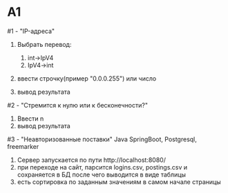 # A1

#1 - "IP-адреса"
1. Выбрать перевод:
    1) int->IpV4
    2) IpV4->int 
   
2. ввести строчку(пример "0.0.0.255") или число
3. вывод результата

#2 - "Стремится к нулю или к бесконечности?"
1. Ввести n
2. вывод результата

#3 - "Неавторизованные поставки"
Java SpringBoot, Postgresql, freemarker
1. Сервер запускается по пути http://localhost:8080/
2. при переходе на сайт, парсится logins.csv, postings.csv и сохраняется в БД после чего выводится в виде таблицы
3. есть сортировка по заданным значениям в самом начале страницы
